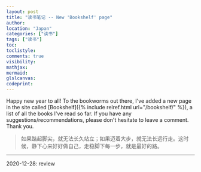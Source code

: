 ```yaml
---
layout: post
title: "读书笔记 -- New 'Bookshelf' page"
author:
location: "Japan"
categories: ["读书"]
tags: ["读书"]
toc:
toclistyle:
comments: true
visibility:
mathjax:
mermaid:
glslcanvas:
codeprint:
---
```


Happy new year to all! To the bookworms out there, I've added a new page in the site called [Bookshelf]({% include relref.html url="/bookshelf/" %}), a list of all the books I've read so far. If you have any suggestions/recommendations, please don't hesitate to leave a comment. Thank you.

> 如果踮起脚尖，就无法长久站立；如果迈着大步，就无法长远行走。这时候，静下心来好好做自己，走稳脚下每一步，就是最好的路。

-----
<p class='reviewtip'>2020-12-28: review</p>
